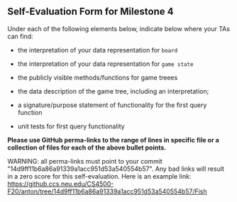 ## Self-Evaluation Form for Milestone 4

Under each of the following elements below, indicate below where your
TAs can find:

- the interpretation of your data representation for `board`


- the interpretation of your data representation for `game state`



- the publicly visible methods/functions for game treees 



- the data description of the game tree, including an interpretation;



- a signature/purpose statement of functionality for the first query function



- unit tests for first query functionality

**Please use GitHub perma-links to the range of lines in specific
file or a collection of files for each of the above bullet points.**

  WARNING: all perma-links must point to your commit "14d9ff11b6a86a91339a1acc951d53a540554b57".
  Any bad links will result in a zero score for this self-evaluation.
  Here is an example link:
    <https://github.ccs.neu.edu/CS4500-F20/anton/tree/14d9ff11b6a86a91339a1acc951d53a540554b57/Fish>

